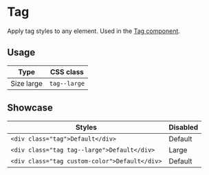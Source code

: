 <script lang="ts">
</script>

# Tag

Apply tag styles to any element. Used in the [Tag component](/components/tag).

## Usage

| Type       | CSS class    |
|------------|--------------|
| Size large | `tag--large` |

## Showcase

| Styles                                        | Disabled                                    |
|-----------------------------------------------|---------------------------------------------|
| `<div class="tag">Default</div>`              | <div class="tag">Default</div>              |
| `<div class="tag tag--large">Default</div>`   | <div class="tag tag--large">Large</div>     |
| `<div class="tag custom-color">Default</div>` | <div class="tag custom-color">Default</div> |

<style lang="scss">
  .custom-color {
      background-color: var(--warning-emphasis);
      color: var(--warning-emphasis-contrast);
  }
</style>
